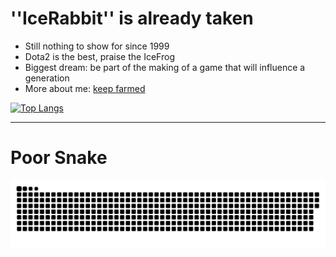 # ''IceRabbit'' is already taken
- Still nothing to show for since 1999
- Dota2 is the best, praise the IceFrog
- Biggest dream: be part of the making of a game that will influence a generation
- More about me: [keep farmed](http://icerabbit.cc)

[![Top Langs](https://github-readme-stats.vercel.app/api/top-langs/?username=IceRabbit1999)](https://github.com/anuraghazra/github-readme-stats)

---
# Poor Snake
<img src="https://github.com/IceRabbit1999/IceRabbit1999/blob/output/github-snake.svg">
